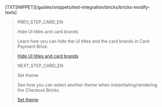 [TXTSNIPPET][/guides/snippets/test-integration/bricks/bricks-modify-texts]

> PREV_STEP_CARD_EN
>
> Hide UI titles and card brands
>
> Learn how you can hide the UI titles and the card brands in Card Payment Brick.
>
> [Hide UI titles and card brands](/developers/en/docs/checkout-bricks/card-payment-brick/additional-customization/hide-title-and-flags)

> NEXT_STEP_CARD_EN
>
> Set theme
>
> See how you can select another theme when instantiating/rendering the Checkout Bricks.
>
> [Set theme](/developers/en/docs/checkout-bricks/additional-content/set-theme)